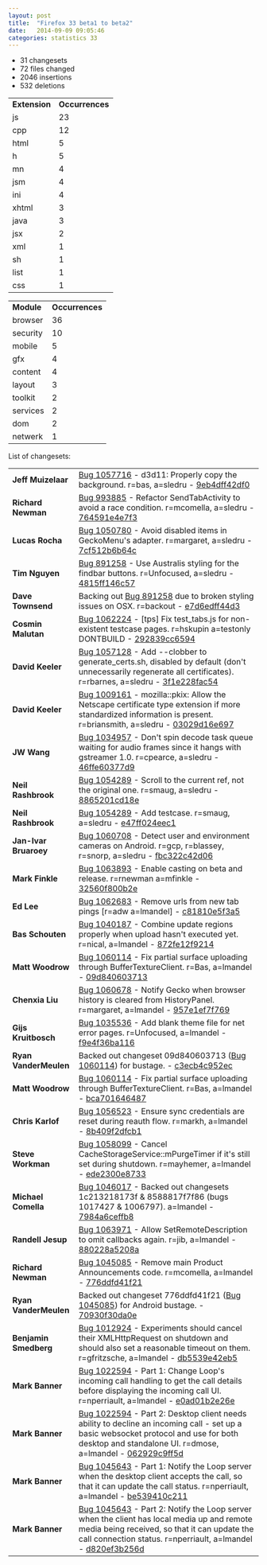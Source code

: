 ```yaml
---
layout: post
title:  "Firefox 33 beta1 to beta2"
date:   2014-09-09 09:05:46
categories: statistics 33
---
```


<p>
<ul>
<li>31 changesets</li>
<li>72 files changed</li>
<li>2046 insertions</li>
<li>532 deletions</li>
</ul>
</p>
<p>
<table><tr><td><strong>Extension</strong></td><td><strong>Occurrences</strong></td></tr>
<tr><td>js</td><td>23</td></tr>
<tr><td>cpp</td><td>12</td></tr>
<tr><td>html</td><td>5</td></tr>
<tr><td>h</td><td>5</td></tr>
<tr><td>mn</td><td>4</td></tr>
<tr><td>jsm</td><td>4</td></tr>
<tr><td>ini</td><td>4</td></tr>
<tr><td>xhtml</td><td>3</td></tr>
<tr><td>java</td><td>3</td></tr>
<tr><td>jsx</td><td>2</td></tr>
<tr><td>xml</td><td>1</td></tr>
<tr><td>sh</td><td>1</td></tr>
<tr><td>list</td><td>1</td></tr>
<tr><td>css</td><td>1</td></tr>
</table>
</p>
<p>
<table><tr><td><strong>Module</strong></td><td><strong>Occurrences</strong></td></tr>
<tr><td>browser</td><td>36</td></tr>
<tr><td>security</td><td>10</td></tr>
<tr><td>mobile</td><td>5</td></tr>
<tr><td>gfx</td><td>4</td></tr>
<tr><td>content</td><td>4</td></tr>
<tr><td>layout</td><td>3</td></tr>
<tr><td>toolkit</td><td>2</td></tr>
<tr><td>services</td><td>2</td></tr>
<tr><td>dom</td><td>2</td></tr>
<tr><td>netwerk</td><td>1</td></tr>
</table>
</p>
<p>List of changesets:
<table>
<tr><td><strong>Jeff Muizelaar</strong></td><td><a href="http://bugzilla.mozilla.org/1057716">Bug 1057716</a> - d3d11: Properly copy the background. r=bas, a=sledru - <a href="https://hg.mozilla.org/releases/mozilla-beta/rev/9eb4dff42df0">9eb4dff42df0</a></td></tr>
<tr><td><strong>Richard Newman</strong></td><td><a href="http://bugzilla.mozilla.org/993885">Bug 993885</a> - Refactor SendTabActivity to avoid a race condition. r=mcomella, a=sledru - <a href="https://hg.mozilla.org/releases/mozilla-beta/rev/764591e4e7f3">764591e4e7f3</a></td></tr>
<tr><td><strong>Lucas Rocha</strong></td><td><a href="http://bugzilla.mozilla.org/1050780">Bug 1050780</a> - Avoid disabled items in GeckoMenu's adapter. r=margaret, a=sledru - <a href="https://hg.mozilla.org/releases/mozilla-beta/rev/7cf512b6b64c">7cf512b6b64c</a></td></tr>
<tr><td><strong>Tim Nguyen</strong></td><td><a href="http://bugzilla.mozilla.org/891258">Bug 891258</a> - Use Australis styling for the findbar buttons. r=Unfocused, a=sledru - <a href="https://hg.mozilla.org/releases/mozilla-beta/rev/4815ff146c57">4815ff146c57</a></td></tr>
<tr><td><strong>Dave Townsend</strong></td><td>Backing out <a href="http://bugzilla.mozilla.org/891258">Bug 891258</a> due to broken styling issues on OSX. r=backout - <a href="https://hg.mozilla.org/releases/mozilla-beta/rev/e7d6edff44d3">e7d6edff44d3</a></td></tr>
<tr><td><strong>Cosmin Malutan</strong></td><td><a href="http://bugzilla.mozilla.org/1062224">Bug 1062224</a> - [tps] Fix test_tabs.js for non-existent testcase pages. r=hskupin a=testonly DONTBUILD - <a href="https://hg.mozilla.org/releases/mozilla-beta/rev/292839cc6594">292839cc6594</a></td></tr>
<tr><td><strong>David Keeler</strong></td><td><a href="http://bugzilla.mozilla.org/1057128">Bug 1057128</a> - Add --clobber to generate_certs.sh, disabled by default (don't unnecessarily regenerate all certificates). r=rbarnes, a=sledru - <a href="https://hg.mozilla.org/releases/mozilla-beta/rev/3f1e228fac54">3f1e228fac54</a></td></tr>
<tr><td><strong>David Keeler</strong></td><td><a href="http://bugzilla.mozilla.org/1009161">Bug 1009161</a> - mozilla::pkix: Allow the Netscape certificate type extension if more standardized information is present. r=briansmith, a=sledru - <a href="https://hg.mozilla.org/releases/mozilla-beta/rev/03029d16e697">03029d16e697</a></td></tr>
<tr><td><strong>JW Wang</strong></td><td><a href="http://bugzilla.mozilla.org/1034957">Bug 1034957</a> - Don't spin decode task queue waiting for audio frames since it hangs with gstreamer 1.0. r=cpearce, a=sledru - <a href="https://hg.mozilla.org/releases/mozilla-beta/rev/46ffe60377d9">46ffe60377d9</a></td></tr>
<tr><td><strong>Neil Rashbrook</strong></td><td><a href="http://bugzilla.mozilla.org/1054289">Bug 1054289</a> - Scroll to the current ref, not the original one. r=smaug, a=sledru - <a href="https://hg.mozilla.org/releases/mozilla-beta/rev/8865201cd18e">8865201cd18e</a></td></tr>
<tr><td><strong>Neil Rashbrook</strong></td><td><a href="http://bugzilla.mozilla.org/1054289">Bug 1054289</a> - Add testcase. r=smaug, a=sledru - <a href="https://hg.mozilla.org/releases/mozilla-beta/rev/e47ff024eec1">e47ff024eec1</a></td></tr>
<tr><td><strong>Jan-Ivar Bruaroey</strong></td><td><a href="http://bugzilla.mozilla.org/1060708">Bug 1060708</a> - Detect user and environment cameras on Android. r=gcp, r=blassey, r=snorp, a=sledru - <a href="https://hg.mozilla.org/releases/mozilla-beta/rev/fbc322c42d06">fbc322c42d06</a></td></tr>
<tr><td><strong>Mark Finkle</strong></td><td><a href="http://bugzilla.mozilla.org/1063893">Bug 1063893</a> - Enable casting on beta and release. r=rnewman a=mfinkle - <a href="https://hg.mozilla.org/releases/mozilla-beta/rev/32560f800b2e">32560f800b2e</a></td></tr>
<tr><td><strong>Ed Lee</strong></td><td><a href="http://bugzilla.mozilla.org/1062683">Bug 1062683</a> - Remove urls from new tab pings [r=adw a=lmandel] - <a href="https://hg.mozilla.org/releases/mozilla-beta/rev/c81810e5f3a5">c81810e5f3a5</a></td></tr>
<tr><td><strong>Bas Schouten</strong></td><td><a href="http://bugzilla.mozilla.org/1040187">Bug 1040187</a> - Combine update regions properly when upload hasn't executed yet. r=nical, a=lmandel - <a href="https://hg.mozilla.org/releases/mozilla-beta/rev/872fe12f9214">872fe12f9214</a></td></tr>
<tr><td><strong>Matt Woodrow</strong></td><td><a href="http://bugzilla.mozilla.org/1060114">Bug 1060114</a> - Fix partial surface uploading through BufferTextureClient. r=Bas, a=lmandel - <a href="https://hg.mozilla.org/releases/mozilla-beta/rev/09d840603713">09d840603713</a></td></tr>
<tr><td><strong>Chenxia Liu</strong></td><td><a href="http://bugzilla.mozilla.org/1060678">Bug 1060678</a> - Notify Gecko when browser history is cleared from HistoryPanel. r=margaret, a=lmandel - <a href="https://hg.mozilla.org/releases/mozilla-beta/rev/957e1ef7f769">957e1ef7f769</a></td></tr>
<tr><td><strong>Gijs Kruitbosch</strong></td><td><a href="http://bugzilla.mozilla.org/1035536">Bug 1035536</a> - Add blank theme file for net error pages. r=Unfocused, a=lmandel - <a href="https://hg.mozilla.org/releases/mozilla-beta/rev/f9e4f36ba116">f9e4f36ba116</a></td></tr>
<tr><td><strong>Ryan VanderMeulen</strong></td><td>Backed out changeset 09d840603713 (<a href="http://bugzilla.mozilla.org/1060114">Bug 1060114</a>) for bustage. - <a href="https://hg.mozilla.org/releases/mozilla-beta/rev/c3ecb4c952ec">c3ecb4c952ec</a></td></tr>
<tr><td><strong>Matt Woodrow</strong></td><td><a href="http://bugzilla.mozilla.org/1060114">Bug 1060114</a> - Fix partial surface uploading through BufferTextureClient. r=Bas, a=lmandel - <a href="https://hg.mozilla.org/releases/mozilla-beta/rev/bca701646487">bca701646487</a></td></tr>
<tr><td><strong>Chris Karlof</strong></td><td><a href="http://bugzilla.mozilla.org/1056523">Bug 1056523</a> - Ensure sync credentials are reset during reauth flow. r=markh, a=lmandel - <a href="https://hg.mozilla.org/releases/mozilla-beta/rev/8b409f2dfcb1">8b409f2dfcb1</a></td></tr>
<tr><td><strong>Steve Workman</strong></td><td><a href="http://bugzilla.mozilla.org/1058099">Bug 1058099</a> - Cancel CacheStorageService::mPurgeTimer if it's still set during shutdown. r=mayhemer, a=lmandel - <a href="https://hg.mozilla.org/releases/mozilla-beta/rev/ede2300e8733">ede2300e8733</a></td></tr>
<tr><td><strong>Michael Comella</strong></td><td><a href="http://bugzilla.mozilla.org/1046017">Bug 1046017</a> - Backed out changesets 1c213218173f & 8588817f7f86 (bugs 1017427 & 1006797). a=lmandel - <a href="https://hg.mozilla.org/releases/mozilla-beta/rev/7984a6ceffb8">7984a6ceffb8</a></td></tr>
<tr><td><strong>Randell Jesup</strong></td><td><a href="http://bugzilla.mozilla.org/1063971">Bug 1063971</a> - Allow SetRemoteDescription to omit callbacks again. r=jib, a=lmandel - <a href="https://hg.mozilla.org/releases/mozilla-beta/rev/880228a5208a">880228a5208a</a></td></tr>
<tr><td><strong>Richard Newman</strong></td><td><a href="http://bugzilla.mozilla.org/1045085">Bug 1045085</a> - Remove main Product Announcements code. r=mcomella, a=lmandel - <a href="https://hg.mozilla.org/releases/mozilla-beta/rev/776ddfd41f21">776ddfd41f21</a></td></tr>
<tr><td><strong>Ryan VanderMeulen</strong></td><td>Backed out changeset 776ddfd41f21 (<a href="http://bugzilla.mozilla.org/1045085">Bug 1045085</a>) for Android bustage. - <a href="https://hg.mozilla.org/releases/mozilla-beta/rev/70930f30da0e">70930f30da0e</a></td></tr>
<tr><td><strong>Benjamin Smedberg</strong></td><td><a href="http://bugzilla.mozilla.org/1012924">Bug 1012924</a> - Experiments should cancel their XMLHttpRequest on shutdown and should also set a reasonable timeout on them. r=gfritzsche, a=lmandel - <a href="https://hg.mozilla.org/releases/mozilla-beta/rev/db5539e42eb5">db5539e42eb5</a></td></tr>
<tr><td><strong>Mark Banner</strong></td><td><a href="http://bugzilla.mozilla.org/1022594">Bug 1022594</a> - Part 1: Change Loop's incoming call handling to get the call details before displaying the incoming call UI. r=nperriault, a=lmandel - <a href="https://hg.mozilla.org/releases/mozilla-beta/rev/e0ad01b2e26e">e0ad01b2e26e</a></td></tr>
<tr><td><strong>Mark Banner</strong></td><td><a href="http://bugzilla.mozilla.org/1022594">Bug 1022594</a> - Part 2: Desktop client needs ability to decline an incoming call - set up a basic websocket protocol and use for both desktop and standalone UI. r=dmose, a=lmandel - <a href="https://hg.mozilla.org/releases/mozilla-beta/rev/062929c9ff5d">062929c9ff5d</a></td></tr>
<tr><td><strong>Mark Banner</strong></td><td><a href="http://bugzilla.mozilla.org/1045643">Bug 1045643</a> - Part 1: Notify the Loop server when the desktop client accepts the call, so that it can update the call status. r=nperriault, a=lmandel - <a href="https://hg.mozilla.org/releases/mozilla-beta/rev/be539410c211">be539410c211</a></td></tr>
<tr><td><strong>Mark Banner</strong></td><td><a href="http://bugzilla.mozilla.org/1045643">Bug 1045643</a> - Part 2: Notify the Loop server when the client has local media up and remote media being received, so that it can update the call connection status. r=nperriault, a=lmandel - <a href="https://hg.mozilla.org/releases/mozilla-beta/rev/d820ef3b256d">d820ef3b256d</a></td></tr>
</table>
</p>
